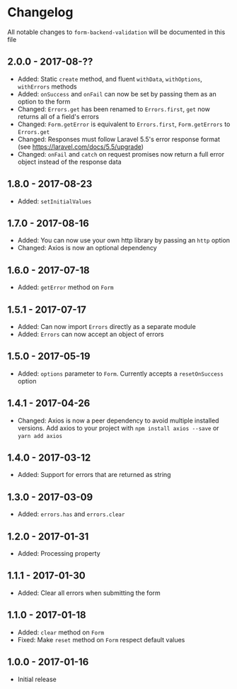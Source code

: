# Changelog

All notable changes to `form-backend-validation` will be documented in this file


## 2.0.0 - 2017-08-??
- Added: Static `create` method, and fluent `withData`, `withOptions`, `withErrors` methods
- Added: `onSuccess` and `onFail` can now be set by passing them as an option to the form
- Changed: `Errors.get` has been renamed to `Errors.first`, `get` now returns all of a field's errors
- Changed: `Form.getError` is equivalent to `Errors.first`, `Form.getErrors` to `Errors.get`
- Changed: Responses must follow Laravel 5.5's error response format (see https://laravel.com/docs/5.5/upgrade)
- Changed: `onFail` and `catch` on request promises now return a full error object instead of the response data

## 1.8.0 - 2017-08-23
- Added: `setInitialValues`


## 1.7.0 - 2017-08-16
- Added: You can now use your own http library by passing an `http` option
- Changed: Axios is now an optional dependency

## 1.6.0 - 2017-07-18
- Added: `getError` method on `Form`

## 1.5.1 - 2017-07-17
- Added: Can now import `Errors` directly as a separate module
- Added: `Errors` can now accept an object of errors

## 1.5.0 - 2017-05-19
- Added: `options` parameter to `Form`. Currently accepts a `resetOnSuccess` option

## 1.4.1 - 2017-04-26
- Changed: Axios is now a peer dependency to avoid multiple installed versions. Add axios to your project with `npm install axios --save` or `yarn add axios`

## 1.4.0 - 2017-03-12
- Added: Support for errors that are returned as string

## 1.3.0 - 2017-03-09
- Added: `errors.has` and `errors.clear`

## 1.2.0 - 2017-01-31
- Added: Processing property

## 1.1.1 - 2017-01-30
- Added: Clear all errors when submitting the form

## 1.1.0 - 2017-01-18
- Added: `clear` method on `Form`
- Fixed: Make `reset` method on `Form` respect default values

## 1.0.0 - 2017-01-16
- Initial release
